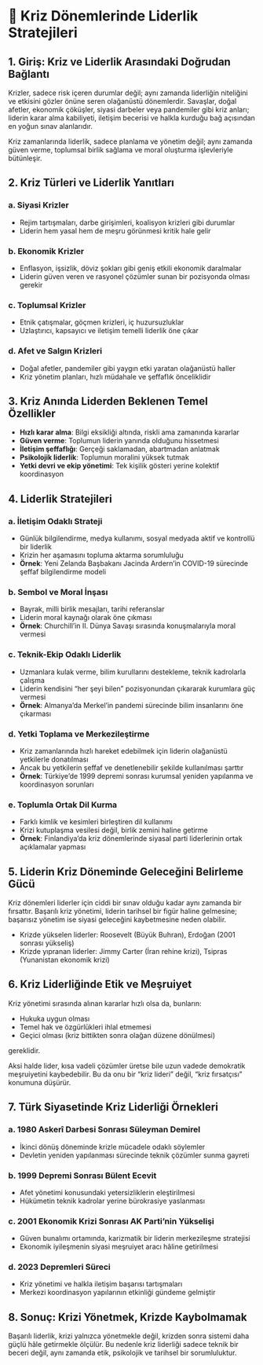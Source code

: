 # 📘 Kriz Dönemlerinde Liderlik Stratejileri

## 1. Giriş: Kriz ve Liderlik Arasındaki Doğrudan Bağlantı

Krizler, sadece risk içeren durumlar değil; aynı zamanda liderliğin niteliğini ve etkisini gözler önüne seren olağanüstü dönemlerdir. Savaşlar, doğal afetler, ekonomik çöküşler, siyasi darbeler veya pandemiler gibi kriz anları; liderin karar alma kabiliyeti, iletişim becerisi ve halkla kurduğu bağ açısından en yoğun sınav alanlarıdır.

Kriz zamanlarında liderlik, sadece planlama ve yönetim değil; aynı zamanda güven verme, toplumsal birlik sağlama ve moral oluşturma işlevleriyle bütünleşir.

## 2. Kriz Türleri ve Liderlik Yanıtları

### a. **Siyasi Krizler**

- Rejim tartışmaları, darbe girişimleri, koalisyon krizleri gibi durumlar
- Liderin hem yasal hem de meşru görünmesi kritik hale gelir

### b. **Ekonomik Krizler**

- Enflasyon, işsizlik, döviz şokları gibi geniş etkili ekonomik daralmalar
- Liderin güven veren ve rasyonel çözümler sunan bir pozisyonda olması gerekir

### c. **Toplumsal Krizler**

- Etnik çatışmalar, göçmen krizleri, iç huzursuzluklar
- Uzlaştırıcı, kapsayıcı ve iletişim temelli liderlik öne çıkar

### d. **Afet ve Salgın Krizleri**

- Doğal afetler, pandemiler gibi yaygın etki yaratan olağanüstü haller
- Kriz yönetim planları, hızlı müdahale ve şeffaflık önceliklidir

## 3. Kriz Anında Liderden Beklenen Temel Özellikler

- **Hızlı karar alma**: Bilgi eksikliği altında, riskli ama zamanında kararlar
- **Güven verme**: Toplumun liderin yanında olduğunu hissetmesi
- **İletişim şeffaflığı**: Gerçeği saklamadan, abartmadan anlatmak
- **Psikolojik liderlik**: Toplumun moralini yüksek tutmak
- **Yetki devri ve ekip yönetimi**: Tek kişilik gösteri yerine kolektif koordinasyon

## 4. Liderlik Stratejileri

### a. **İletişim Odaklı Strateji**

- Günlük bilgilendirme, medya kullanımı, sosyal medyada aktif ve kontrollü bir liderlik
- Krizin her aşamasını topluma aktarma sorumluluğu
- **Örnek**: Yeni Zelanda Başbakanı Jacinda Ardern’in COVID-19 sürecinde şeffaf bilgilendirme modeli

### b. **Sembol ve Moral İnşası**

- Bayrak, milli birlik mesajları, tarihi referanslar
- Liderin moral kaynağı olarak öne çıkması
- **Örnek**: Churchill’in II. Dünya Savaşı sırasında konuşmalarıyla moral vermesi

### c. **Teknik-Ekip Odaklı Liderlik**

- Uzmanlara kulak verme, bilim kurullarını destekleme, teknik kadrolarla çalışma
- Liderin kendisini “her şeyi bilen” pozisyonundan çıkararak kurumlara güç vermesi
- **Örnek**: Almanya’da Merkel’in pandemi sürecinde bilim insanlarını öne çıkarması

### d. **Yetki Toplama ve Merkezileştirme**

- Kriz zamanlarında hızlı hareket edebilmek için liderin olağanüstü yetkilerle donatılması
- Ancak bu yetkilerin şeffaf ve denetlenebilir şekilde kullanılması şarttır
- **Örnek**: Türkiye’de 1999 depremi sonrası kurumsal yeniden yapılanma ve koordinasyon sorunları

### e. **Toplumla Ortak Dil Kurma**

- Farklı kimlik ve kesimleri birleştiren dil kullanımı
- Krizi kutuplaşma vesilesi değil, birlik zemini haline getirme
- **Örnek**: Finlandiya’da kriz dönemlerinde siyasal parti liderlerinin ortak açıklamalar yapması

## 5. Liderin Kriz Döneminde Geleceğini Belirleme Gücü

Kriz dönemleri liderler için ciddi bir sınav olduğu kadar aynı zamanda bir fırsattır. Başarılı kriz yönetimi, liderin tarihsel bir figür haline gelmesine; başarısız yönetim ise siyasi geleceğini kaybetmesine neden olabilir.

- Krizde yükselen liderler: Roosevelt (Büyük Buhran), Erdoğan (2001 sonrası yükseliş)
- Krizde yıpranan liderler: Jimmy Carter (İran rehine krizi), Tsipras (Yunanistan ekonomik krizi)

## 6. Kriz Liderliğinde Etik ve Meşruiyet

Kriz yönetimi sırasında alınan kararlar hızlı olsa da, bunların:

- Hukuka uygun olması
- Temel hak ve özgürlükleri ihlal etmemesi
- Geçici olması (kriz bittikten sonra olağan düzene dönülmesi)

gereklidir.

Aksi halde lider, kısa vadeli çözümler üretse bile uzun vadede demokratik meşruiyetini kaybedebilir. Bu da onu bir “kriz lideri” değil, “kriz fırsatçısı” konumuna düşürür.

## 7. Türk Siyasetinde Kriz Liderliği Örnekleri

### a. **1980 Askerî Darbesi Sonrası Süleyman Demirel**

- İkinci dönüş döneminde krizle mücadele odaklı söylemler
- Devletin yeniden yapılanması sürecinde teknik çözümler sunma gayreti

### b. **1999 Depremi Sonrası Bülent Ecevit**

- Afet yönetimi konusundaki yetersizliklerin eleştirilmesi
- Hükümetin teknik kadrolar yerine bürokrasiye yaslanması

### c. **2001 Ekonomik Krizi Sonrası AK Parti’nin Yükselişi**

- Güven bunalımı ortamında, karizmatik bir liderin merkezileşme stratejisi
- Ekonomik iyileşmenin siyasi meşruiyet aracı hâline getirilmesi

### d. **2023 Depremleri Süreci**

- Kriz yönetimi ve halkla iletişim başarısı tartışmaları
- Merkezi koordinasyon yapılarının etkinliği gündeme gelmiştir

## 8. Sonuç: Krizi Yönetmek, Krizde Kaybolmamak

Başarılı liderlik, krizi yalnızca yönetmekle değil, krizden sonra sistemi daha güçlü hâle getirmekle ölçülür. Bu nedenle kriz liderliği sadece teknik bir beceri değil, aynı zamanda etik, psikolojik ve tarihsel bir sorumluluktur.
